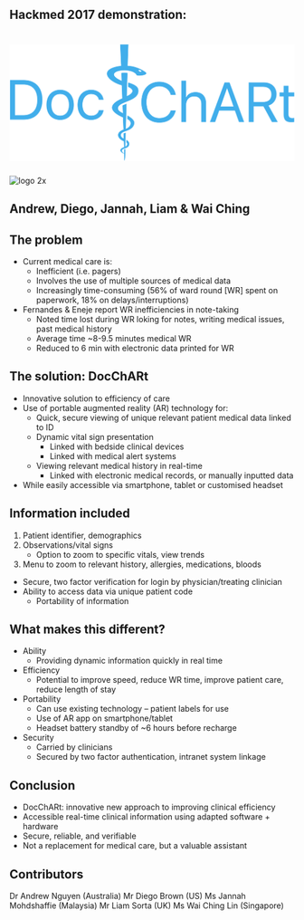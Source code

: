 ## Hackmed 2017 demonstration: 
# ![logo 2x](https://github.com/LiamSorta/DocChARt/blob/master/UI%20Design/DocChart-Logo/Transparent-Logo.png)
![logo 2x](https://cloud.githubusercontent.com/assets/19171147/25559071/e99b4706-2d2b-11e7-853b-a516d8995f26.png)

## Andrew, Diego, Jannah, Liam & Wai Ching


## The problem
* Current medical care is:
  * Inefficient (i.e. pagers)
  * Involves the use of multiple sources of medical data
  * Increasingly time-consuming (56% of ward round [WR] spent on paperwork, 18% on delays/interruptions)
* Fernandes & Eneje report WR inefficiencies in note-taking
  * Noted time lost during WR loking for notes, writing medical issues, past medical history
  * Average time ~8-9.5 minutes medical WR
  * Reduced to 6 min with electronic data printed for WR
  
## The solution: DocChARt
* Innovative solution to efficiency of care
* Use of portable augmented reality (AR) technology for:
  * Quick, secure viewing of unique relevant patient medical data linked to ID
  * Dynamic vital sign presentation
    * Linked with bedside clinical devices
    * Linked with medical alert systems
  * Viewing relevant medical history in real-time 
    * Linked with electronic medical records, or manually inputted data
* While easily accessible via smartphone, tablet or customised headset

## Information included
1) Patient identifier, demographics
2) Observations/vital signs
   * Option to zoom to specific vitals, view trends
3) Menu to zoom to relevant history, allergies, medications, bloods

* Secure, two factor verification for login by physician/treating clinician
* Ability to access data via unique patient code
   * Portability of information
   
 ## What makes this different?
* Ability
   * Providing dynamic information quickly in real time
* Efficiency 
   * Potential to improve speed, reduce WR time, improve patient care, reduce length of stay
* Portability
   * Can use existing technology – patient labels for use
   * Use of AR app on smartphone/tablet
   * Headset battery standby of ~6 hours before recharge
* Security
   * Carried by clinicians
   * Secured by two factor authentication, intranet system linkage 

## Conclusion
* DocChARt: innovative new approach to improving clinical efficiency
* Accessible real-time clinical information using adapted software + hardware
* Secure, reliable, and verifiable
* Not a replacement for medical care, but a valuable assistant


## Contributors
Dr Andrew Nguyen (Australia)
Mr Diego Brown (US)
Ms Jannah Mohdshaffie (Malaysia)
Mr Liam Sorta (UK)
Ms Wai Ching Lin (Singapore)

